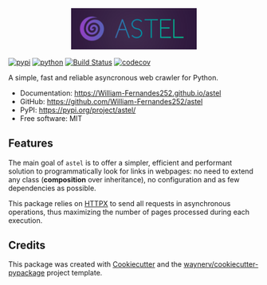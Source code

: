 <div align="center">
  <img style="width: 50%; height: auto" src="assets/logo.png" alt="Astel logo">
</div>

[![pypi](https://img.shields.io/pypi/v/astel.svg)](https://pypi.org/project/astel/)
[![python](https://img.shields.io/pypi/pyversions/astel.svg)](https://pypi.org/project/astel/)
[![Build Status](https://github.com/William-Fernandes252/astel/actions/workflows/dev.yml/badge.svg)](https://github.com/William-Fernandes252/astel/actions/workflows/dev.yml)
[![codecov](https://codecov.io/gh/William-Fernandes252/astel/branch/main/graphs/badge.svg)](https://codecov.io/github/William-Fernandes252/astel)

A simple, fast and reliable asyncronous web crawler for Python.

* Documentation: <https://William-Fernandes252.github.io/astel>
* GitHub: <https://github.com/William-Fernandes252/astel>
* PyPI: <https://pypi.org/project/astel/>
* Free software: MIT

## Features

The main goal of `astel` is to offer a simpler, efficient and performant solution to programmatically look for
links  in webpages: no need to extend any class (**composition** over inheritance), no configuration and as few dependencies as possible.

This package relies on [HTTPX](https://www.python-httpx.org/) to send all requests in asynchronous operations, thus maximizing the number of pages processed during each execution.

## Credits

This package was created with [Cookiecutter](https://github.com/audreyr/cookiecutter) and the [waynerv/cookiecutter-pypackage](https://github.com/waynerv/cookiecutter-pypackage) project template.
